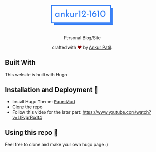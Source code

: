 <div align="center">
  <img alt="HG_LOGO" src="static/logo.svg" height="64" />
</div>

<br>
<p align="center">
Personal Blog/Site
</p>
<p align="center">
crafted with <span style="color: #8b0000;">&hearts;</span> by <a href="https://itsankur.tech">Ankur Patil</a>.
</p>

## Built With

This website is built with Hugo.

## Installation and Deployment 🔧

- Install Hugo Theme: [PaperMod](https://github.com/adityatelange/hugo-PaperMod)
- Clone the repo
- Follow this video for the later part: https://www.youtube.com/watch?v=LIFvgrRxdt4

## Using this repo 🚨
Feel free to clone and make your own hugo page :)
